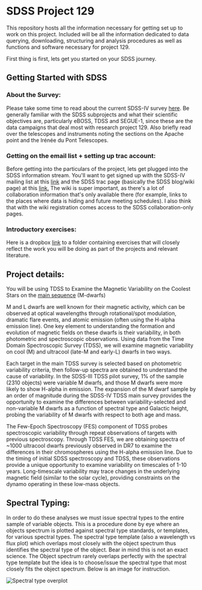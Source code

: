 # SDSS Project 129

This repository hosts all the information necessary for getting set up to work on this project. Included will be all the information dedicated to data querying, downloading, structuring and analysis procedures as well as functions and software necessary for project 129. 

First thing is first, lets get you started on your SDSS journey.

## Getting Started with SDSS

### About the Survey:

Please take some time to read about the current SDSS-IV survey [here](https://www.sdss.org/surveys/#eBOSS). Be generally familiar with the SDSS subprojects and what their scientific objectives are, particularly eBOSS, TDSS and SEGUE-1, since these are the data campaigns that deal most with research project 129. Also briefly read over the telescopes and instruments noting the sections on the Apache point and the Irénée du Pont Telescopes. 

### Getting on the email list + setting up trac account: 

Before getting into the particulars of the project, lets get plugged into the SDSS information stream. You'll want to get signed up with the SDSS-IV mailing list at this [link](https://mailman.sdss.org/mailman/listinfo/sdss4-general) and the SDSS trac page (basically the SDSS blog/wiki page) at this [link.](https://trac.sdss.org/register) The wiki is super important, as there's a lot of collaboration information that's only available there (for example, links to the places where data is hiding and future meeting schedules). I also think that with the wiki registration comes access to the SDSS collaboration-only pages.

### Introductory exercises:

Here is a dropbox [link](https://www.dropbox.com/sh/m54iqkb9hbqrqtj/AABEXjMDEza_ixzNG9Pa-qKqa?dl=0) to a folder containing exercises that will closely reflect the work you will be doing as part of the projects and relevant literature.


## Project details:

You will be using TDSS to Examine the Magnetic Variability on the Coolest Stars on the [main sequence](https://en.wikipedia.org/wiki/Main_sequence) (M-dwarfs)

M and L dwarfs are well known for their magnetic activity, which can be observed at optical wavelengths through rotational/spot modulation, dramatic flare events, and atomic emission (often using the H-alpha emission line). One key element to understanding the formation and evolution of magnetic fields on these dwarfs is their variability, in both photometric and spectroscopic observations. Using data from the Time Domain Spectroscopic Survey (TDSS), we will examine magnetic variability on cool (M) and ultracool (late-M and early-L) dwarfs in two ways.

Each target in the main TDSS survey is selected based on photometric variability criteria, then follow-up spectra are obtained to understand the cause of variability. In the SDSS-III TDSS pilot survey, 1% of the sample (2310 objects) were variable M dwarfs, and those M dwarfs were more likely to show H-alpha in emission. The expansion of the M dwarf sample by an order of magnitude during the SDSS-IV TDSS main survey provides the opportunity to examine the differences between variability-selected and non-variable M dwarfs as a function of spectral type and Galactic height, probing the variability of M dwarfs with respect to both age and mass.

The Few-Epoch Spectroscopy (FES) component of TDSS probes spectroscopic variability through repeat observations of targets with previous spectroscopy. Through TDSS FES, we are obtaining spectra of ~1000 ultracool dwarfs previously observed in DR7 to examine the differences in their chromospheres using the H-alpha emission line. Due to the timing of initial SDSS spectroscopy and TDSS, these observations provide a unique opportunity to examine variability on timescales of 1-10 years. Long-timescale variability may trace changes in the underlying magnetic field (similar to the solar cycle), providing constraints on the dynamo operating in these low-mass objects.


## Spectral Typing:

In order to do these analyses we must issue spectral types to the entire sample of variable objects. This is a procedure done by eye where an objects spectrum is plotted against spectral type standards, or templates, for various spectral types. The spectral type template (also a wavelength vs flux plot) which overlaps most closely with the object spectrum thus identifies the spectral type of the object. Bear in mind this is not an exact science. The Object spectrum rarely overlaps perfectly with the spectral type template but the idea is to choose/issue the spectral type that most closely fits the object spectrum. Below is an image for instruction.

![Spectral type overplot](/Users/jventura/BDNYC/SDSS_FAST/spectraltyping/objspecfiles)


